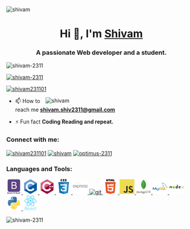 <div>
<img  width: 100%; height: 200px; src="https://source.unsplash.com/1600x400/?internet" alt="shivam" />
  </div>
<h1 align="center">Hi 👋, I'm <a href='https://shivam-2311com.netlify.app/'>Shivam</a></h1>
<h3 align="center">A passionate Web developer and a student.</h3>

<p align="left"> <img src="https://komarev.com/ghpvc/?username=shivam-2311&label=Profile%20views&color=0e75b6&style=flat" alt="shivam-2311" /> </p>

<p align="left"> <a href="https://github.com/ryo-ma/github-profile-trophy"><img src="https://github-profile-trophy.vercel.app/?username=shivam-2311" alt="shivam-2311" /></a> </p>

<p align="left"> <a href="https://twitter.com/shivam231101" target="blank"><img src="https://img.shields.io/twitter/follow/shivam231101?logo=twitter&style=for-the-badge" alt="shivam231101" /></a> </p>
<img align='right' width='400' src="https://source.unsplash.com/1600x900/?coding" alt="shivam" />

- 📫 How to reach me **shivam.shiv2311@gmail.com**

- ⚡ Fun fact **Coding Reading and repeat.**

<h3 align="left">Connect with me:</h3>
<p align="left">
<a href="https://twitter.com/shivam231101" target="blank"><img align="center" src="https://cdn.jsdelivr.net/npm/simple-icons@3.0.1/icons/twitter.svg" alt="shivam231101" height="30" width="40" /></a>
<a href="https://linkedin.com/in/shivam" target="blank"><img align="center" src="https://cdn.jsdelivr.net/npm/simple-icons@3.0.1/icons/linkedin.svg" alt="shivam" height="30" width="40" /></a>
<a href="https://instagram.com/optimus-2311" target="blank"><img align="center" src="https://cdn.jsdelivr.net/npm/simple-icons@3.0.1/icons/instagram.svg" alt="optimus-2311" height="30" width="40" /></a>
<!-- <a href="https://shivam-2311com.netlify.app/" target="blank"><img align="center" src="https://cdn.jsdelivr.net/npm/simple-icons@3.0.1/icons/pin.svg" alt="optimus-2311" height="30" width="40" /></a> -->
<!-- <a href="https://codeforces.com/profile/optimus_shivam" target="blank"><img align="center" src="https://cdn.jsdelivr.net/npm/simple-icons@3.0.1/icons/codeforces.svg" alt="optimus_shivam" height="30" width="40" /></a> -->
</p>

<h3 align="left">Languages and Tools:</h3>
<p align="left"> <a href="https://getbootstrap.com" target="_blank"> <img src="https://raw.githubusercontent.com/devicons/devicon/master/icons/bootstrap/bootstrap-plain-wordmark.svg" alt="bootstrap" width="40" height="40"/> </a> <a href="https://www.cprogramming.com/" target="_blank"> <img src="https://raw.githubusercontent.com/devicons/devicon/master/icons/c/c-original.svg" alt="c" width="40" height="40"/> </a> <a href="https://www.w3schools.com/cpp/" target="_blank"> <img src="https://raw.githubusercontent.com/devicons/devicon/master/icons/cplusplus/cplusplus-original.svg" alt="cplusplus" width="40" height="40"/> </a> <a href="https://www.w3schools.com/css/" target="_blank"> <img src="https://raw.githubusercontent.com/devicons/devicon/master/icons/css3/css3-original-wordmark.svg" alt="css3" width="40" height="40"/> </a> <a href="https://expressjs.com" target="_blank"> <img src="https://raw.githubusercontent.com/devicons/devicon/master/icons/express/express-original-wordmark.svg" alt="express" width="40" height="40"/> </a> <a href="https://git-scm.com/" target="_blank"> <img src="https://www.vectorlogo.zone/logos/git-scm/git-scm-icon.svg" alt="git" width="40" height="40"/> </a> <a href="https://www.w3.org/html/" target="_blank"> <img src="https://raw.githubusercontent.com/devicons/devicon/master/icons/html5/html5-original-wordmark.svg" alt="html5" width="40" height="40"/> </a> <a href="https://developer.mozilla.org/en-US/docs/Web/JavaScript" target="_blank"> <img src="https://raw.githubusercontent.com/devicons/devicon/master/icons/javascript/javascript-original.svg" alt="javascript" width="40" height="40"/> </a> <a href="https://www.mongodb.com/" target="_blank"> <img src="https://raw.githubusercontent.com/devicons/devicon/master/icons/mongodb/mongodb-original-wordmark.svg" alt="mongodb" width="40" height="40"/> </a> <a href="https://www.mysql.com/" target="_blank"> <img src="https://raw.githubusercontent.com/devicons/devicon/master/icons/mysql/mysql-original-wordmark.svg" alt="mysql" width="40" height="40"/> </a> <a href="https://nodejs.org" target="_blank"> <img src="https://raw.githubusercontent.com/devicons/devicon/master/icons/nodejs/nodejs-original-wordmark.svg" alt="nodejs" width="40" height="40"/> </a> <a href="https://www.python.org" target="_blank"> <img src="https://raw.githubusercontent.com/devicons/devicon/master/icons/python/python-original.svg" alt="python" width="40" height="40"/> </a> <a href="https://reactjs.org/" target="_blank"> <img src="https://raw.githubusercontent.com/devicons/devicon/master/icons/react/react-original-wordmark.svg" alt="react" width="40" height="40"/> </a> </p>

<p><img align="left" src="https://github-readme-stats.vercel.app/api/top-langs?username=shivam-2311&show_icons=true&locale=en&layout=compact" alt="shivam-2311" /></p>

<!-- <p>&nbsp;<img align="center" src="https://github-readme-stats.vercel.app/api?username=shivam-2311&show_icons=true&locale=en" alt="shivam-2311" /></p> -->

<!-- <p><img align="center" src="https://github-readme-streak-stats.herokuapp.com/?user=shivam-2311&" alt="shivam-2311" /></p> -->


